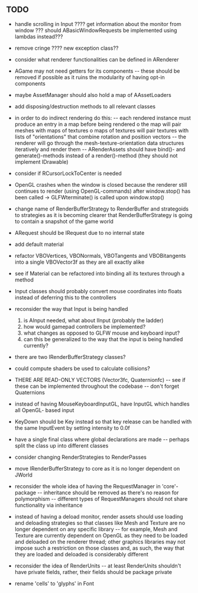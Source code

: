 ## TODO
- handle scrolling in Input
???? get information about the monitor from window
??? should ABasicWindowRequests be implemented using lambdas instead???
- remove cringe
???? new exception class??
- consider what renderer functionalities can be defined in ARenderer
- AGame may not need getters for its components
	-- these should be removed if possible as it ruins the modularity of 
	having opt-in components
- maybe AssetManager should also hold a map of AAssetLoaders
- add disposing/destruction methods to all relevant classes
- in order to do indirect rendering do this:
	-- each rendered instance must produce an entry in a map before being 
	rendered
		o the map will pair meshes with maps of textures
		o maps of textures will pair textures with lists of "orientations"
		that combine rotation and position vectors
	-- the renderer will go through the mesh-texture-orientation data structures
	iteratively and render them
	-- ARenderAssets should have bind()- and generate()-methods instead of a
	render()-method (they should not implement IDrawable)
- consider if RCursorLockToCenter is needed
- OpenGL crashes when the window is closed because the renderer still continues
to render (using OpenGL-commands) after window.stop() has been called
	-> GLFWterminate() is called upon window.stop()
- change name of RenderBufferStrategy to RenderBuffer and strategoids to strategies
as it is becoming clearer that RenderBufferStrategy is going to contain a snapshot
of the game world
- ARequest should be IRequest due to no internal state

- add default material
- refactor VBOVertices, VBONormals, VBOTangents and VBOBitangents into a single 
VBOVector3f as they are all exactly alike
- see if Material can be refactored into binding all its textures through a method
- Input classes should probably convert mouse coordinates into floats instead of 
deferring this to the controllers
- reconsider the way that Input is being handled
	1. is AInput needed, what about IInput (probably the ladder)
	2. how would gamepad controllers be implemented?
	3. what changes as opposed to GLFW mouse and keyboard input?
	4. can this be generalized to the way that the input is being handled currently?
- there are two IRenderBufferStrategy classes?
- could compute shaders be used to calculate collisions?
- THERE ARE READ-ONLY VECTORS (Vector3fc, Quaternionfc)
	-- see if these can be implemented throughout the codebase
	-- don't forget Quaternions
- instead of having MouseKeyboardInputGL, have InputGL which handles all OpenGL-
based input
- KeyDown should be Key instead so that key release can be handled with the same
InputEvent by setting intensity to 0.0f
- have a single final class where global declarations are made
	-- perhaps split the class up into different classes
- consider changing RenderStrategies to RenderPasses
- move IRenderBufferStrategy to core as it is no longer dependent on JWorld
- reconsider the whole idea of having the RequestManager in 'core'-package
	-- inheritance should be removed as there's no reason for polymorphism
	-- different types of RequestManagers should not share functionality via
	inheritance
- instead of having a deload monitor, render assets should use loading and 
deloading strategies so that classes like Mesh and Texture are no longer dependent
on any specific library
	-- for example, Mesh and Texture are currently dependent on OpenGL as they
	need to be loaded and deloaded on the renderer thread; other graphics libraries
	may not impose such a restriction on those classes and, as such, the way that 
	they are loaded and deloaded is considerably different
- reconsider the idea of RenderUnits
	-- at least RenderUnits shouldn't have private fields, rather, their fields 
	should be package private
- rename 'cells' to 'glyphs' in Font 
